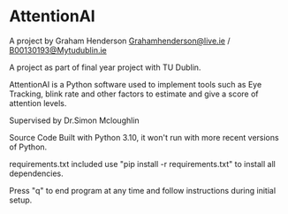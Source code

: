 # AttentionAI

A project by Graham Henderson Grahamhenderson@live.ie / B00130193@Mytudublin.ie

A project as part of final year project with TU Dublin.

AttentionAI is a Python software used to implement tools such as Eye Tracking, blink rate and other factors to estimate and give a score of attention levels.

Supervised by Dr.Simon Mcloughlin 

Source Code Built with Python 3.10, it won't run with more recent versions of Python.

requirements.txt included use "pip install -r requirements.txt" to install all dependencies.

Press "q" to end program at any time and follow instructions during initial setup.
